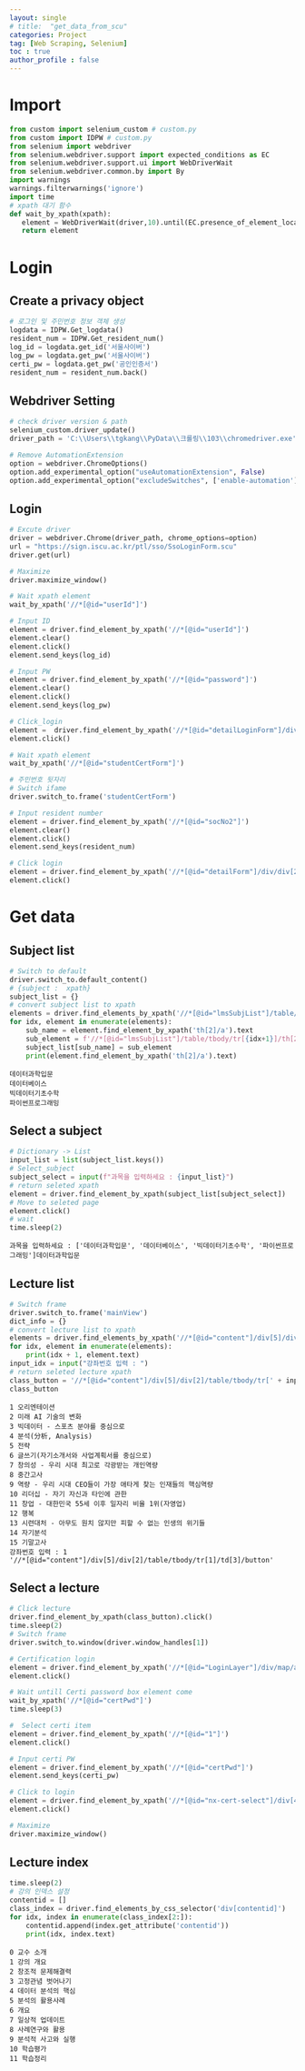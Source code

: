 ```yaml
---
layout: single
# title:  "get_data_from_scu"
categories: Project
tag: [Web Scraping, Selenium]
toc : true
author_profile : false
---
```


# Import


```python
from custom import selenium_custom # custom.py
from custom import IDPW # custom.py
from selenium import webdriver
from selenium.webdriver.support import expected_conditions as EC
from selenium.webdriver.support.ui import WebDriverWait
from selenium.webdriver.common.by import By
import warnings
warnings.filterwarnings('ignore')
import time
# xpath 대기 함수
def wait_by_xpath(xpath):
   element = WebDriverWait(driver,10).until(EC.presence_of_element_located((By.XPATH, xpath)))
   return element
```



# Login

## Create a privacy object


```python
# 로그인 및 주민번호 정보 객체 생성
logdata = IDPW.Get_logdata()
resident_num = IDPW.Get_resident_num()
log_id = logdata.get_id('서울사이버')
log_pw = logdata.get_pw('서울사이버')
certi_pw = logdata.get_pw('공인인증서')
resident_num = resident_num.back()
```

## Webdriver Setting


```python
# check driver version & path 
selenium_custom.driver_update()
driver_path = 'C:\\Users\\tgkang\\PyData\\크롤링\\103\\chromedriver.exe'

# Remove AutomationExtension
option = webdriver.ChromeOptions()
option.add_experimental_option("useAutomationExtension", False)
option.add_experimental_option("excludeSwitches", ['enable-automation'])
```

## Login


```python
# Excute driver
driver = webdriver.Chrome(driver_path, chrome_options=option)
url = "https://sign.iscu.ac.kr/ptl/sso/SsoLoginForm.scu"
driver.get(url)

# Maximize
driver.maximize_window()

# Wait xpath element
wait_by_xpath('//*[@id="userId"]')

# Input ID
element = driver.find_element_by_xpath('//*[@id="userId"]')
element.clear()
element.click()
element.send_keys(log_id)

# Input PW
element = driver.find_element_by_xpath('//*[@id="password"]')
element.clear()
element.click()
element.send_keys(log_pw)

# Click_login
element =  driver.find_element_by_xpath('//*[@id="detailLoginForm"]/div/div[2]/div[3]/div[1]/a')
element.click()

# Wait xpath element
wait_by_xpath('//*[@id="studentCertForm"]')

# 주민번호 뒷자리
# Switch ifame
driver.switch_to.frame('studentCertForm')

# Input resident number
element = driver.find_element_by_xpath('//*[@id="socNo2"]')
element.clear()
element.click()
element.send_keys(resident_num)

# Click login
element = driver.find_element_by_xpath('//*[@id="detailForm"]/div/div[2]/a/span')
element.click()
```

# Get data

## Subject list


```python
# Switch to default 
driver.switch_to.default_content()
# {subject :  xpath}
subject_list = {} 
# convert subject list to xpath
elements = driver.find_elements_by_xpath('//*[@id="lmsSubjList"]/table/tbody/tr')
for idx, element in enumerate(elements):
    sub_name = element.find_element_by_xpath('th[2]/a').text
    sub_element = f'//*[@id="lmsSubjList"]/table/tbody/tr[{idx+1}]/th[2]/a'
    subject_list[sub_name] = sub_element
    print(element.find_element_by_xpath('th[2]/a').text)
```

    데이터과학입문
    데이터베이스
    빅데이터기초수학
    파이썬프로그래밍


## Select a subject


```python
# Dictionary -> List
input_list = list(subject_list.keys())
# Select_subject
subject_select = input(f"과목을 입력하세요 : {input_list}")
# return seleted xpath
element = driver.find_element_by_xpath(subject_list[subject_select])
# Move to seleted page
element.click()
# wait
time.sleep(2)
```

    과목을 입력하세요 : ['데이터과학입문', '데이터베이스', '빅데이터기초수학', '파이썬프로그래밍']데이터과학입문


## Lecture list


```python
# Switch frame
driver.switch_to.frame('mainView')
dict_info = {}
# convert lecture list to xpath
elements = driver.find_elements_by_xpath('//*[@id="content"]/div[5]/div[2]/table/tbody/tr/td[2]')
for idx, element in enumerate(elements):
    print(idx + 1, element.text)
input_idx = input("강좌번호 입력 : ")
# return seleted lecture xpath
class_button = '//*[@id="content"]/div[5]/div[2]/table/tbody/tr[' + input_idx + ']/td[3]/button'
class_button
```

    1 오리엔테이션
    2 미래 AI 기술의 변화
    3 빅데이터 - 스포츠 분야를 중심으로
    4 분석(分析, Analysis)
    5 전략
    6 글쓰기(자기소개서와 사업계획서를 중심으로)
    7 창의성 - 우리 시대 최고로 각광받는 개인역량
    8 중간고사
    9 역량 - 우리 시대 CEO들이 가장 애타게 찾는 인재들의 핵심역량
    10 리더십 - 자기 자신과 타인에 관한
    11 창업 - 대한민국 55세 이후 일자리 비율 1위(자영업)
    12 행복
    13 시련대처 - 아무도 원치 않지만 피할 수 없는 인생의 위기들
    14 자기분석
    15 기말고사
    강좌번호 입력 : 1
    '//*[@id="content"]/div[5]/div[2]/table/tbody/tr[1]/td[3]/button'



## Select a lecture


```python
# Click lecture
driver.find_element_by_xpath(class_button).click()
time.sleep(2)
# Switch frame
driver.switch_to.window(driver.window_handles[1])

# Certification login 
element = driver.find_element_by_xpath('//*[@id="LoginLayer"]/div/map/area[1]')
element.click()

# Wait untill Certi password box element come
wait_by_xpath('//*[@id="certPwd"]')
time.sleep(3)

#  Select certi item
element = driver.find_element_by_xpath('//*[@id="1"]')
element.click()

# Input certi PW
element = driver.find_element_by_xpath('//*[@id="certPwd"]')
element.send_keys(certi_pw)

# Click to login
element = driver.find_element_by_xpath('//*[@id="nx-cert-select"]/div[4]/button[1]')
element.click()

# Maximize 
driver.maximize_window()
```




## Lecture index


```python
time.sleep(2)
# 강의 인덱스 설정
contentid = []
class_index = driver.find_elements_by_css_selector('div[contentid]')
for idx, index in enumerate(class_index[2:]):
    contentid.append(index.get_attribute('contentid'))
    print(idx, index.text)
```

    0 교수 소개
    1 강의 개요
    2 창조적 문제해결력
    3 고정관념 벗어나기
    4 데이터 분석의 핵심
    5 분석의 활용사례
    6 개요
    7 일상적 업데이트
    8 사례연구와 활용
    9 분석적 사고와 실행
    10 학습평가
    11 학습정리
